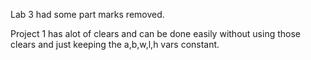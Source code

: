 Lab 3 had some part marks removed.

Project 1 has alot of clears and can be done easily without using those clears and just keeping the a,b,w,l,h vars constant.

